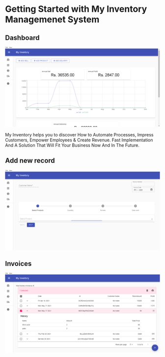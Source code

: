 # Getting Started with My Inventory Managemenet System

## Dashboard
![alt text](https://github.com/sohail20/Inventory-Management-System/blob/main/IMS%20Dashboard.jpg)

My Inventory helps you to discover How to Automate Processes, Impress Customers, Empower Employees & Create Revenue. Fast Implementation And A Solution That Will Fit Your Business Now And In The Future.

## Add new record
![alt text](https://github.com/sohail20/Inventory-Management-System/blob/main/IMS%20AddSalePage.jpg)

## Invoices
![alt text](https://github.com/sohail20/Inventory-Management-System/blob/main/IMS%20Invoices.jpg)
